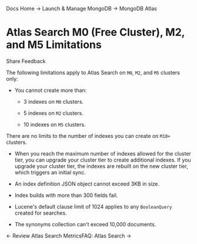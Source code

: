 Docs Home → Launch & Manage MongoDB → MongoDB Atlas

# Atlas Search M0 (Free Cluster), M2, and M5 Limitations

Share Feedback

The following limitations apply to Atlas Search on `M0`, `M2`, and `M5`
clusters only:

  * You cannot create more than:

    * 3 indexes on `M0` clusters.

    * 5 indexes on `M2` clusters.

    * 10 indexes on `M5` clusters.

There are no limits to the number of indexes you can create on `M10+`
clusters.

  * When you reach the maximum number of indexes allowed for the cluster tier, you can upgrade your cluster tier to create additional indexes. If you upgrade your cluster tier, the indexes are rebuilt on the new cluster tier, which triggers an initial sync.

  * An index definition JSON object cannot exceed 3KB in size.

  * Index builds with more than 300 fields fail.

  * Lucene's default clause limit of 1024 applies to any `BooleanQuery` created for searches.

  * The synonyms collection can't exceed 10,000 documents.

← Review Atlas Search MetricsFAQ: Atlas Search →

